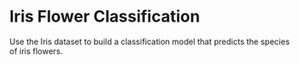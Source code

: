 # Iris Flower Classification
Use the Iris dataset to build a classification model that predicts the species of iris flowers.
